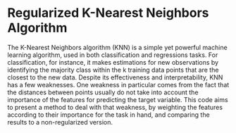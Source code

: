 # Regularized K-Nearest Neighbors Algorithm
The K-Nearest Neighbors algorithm (KNN) is a simple yet powerful machine learning algorithm, used in both classification and regressions tasks.
For classification, for instance, it makes estimations for new observations by identifying the majority class within the k training data points that are the closest to the new data. Despite its effectiveness and interpretability, KNN has a few weaknesses. One weakness in particular comes from the fact that the distances between points usually do not take into account the importance of the features for predicting the target variable.
This code aims to present a method to deal with that weakness, by weighting the features according to their importance for the task in hand, and comparing the results to a non-regularized version.
